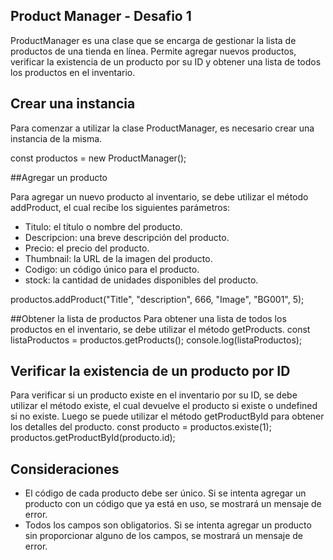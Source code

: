 ## Product Manager -  Desafio 1

ProductManager es una clase que se encarga de gestionar la lista de productos de una tienda en línea. Permite agregar nuevos productos, verificar la existencia de un producto por su ID y obtener una lista de todos los productos en el inventario.

## Crear una instancia
Para comenzar a utilizar la clase ProductManager, es necesario crear una instancia de la misma.

const productos = new ProductManager();

##Agregar un producto

Para agregar un nuevo producto al inventario, se debe utilizar el método addProduct, el cual recibe los siguientes parámetros:

- Titulo: el título o nombre del producto.
- Descripcion: una breve descripción del producto.
- Precio: el precio del producto.
- Thumbnail: la URL de la imagen del producto.
- Codigo: un código único para el producto.
- stock: la cantidad de unidades disponibles del producto.

productos.addProduct("Title", "description", 666, "Image", "BG001", 5);

##Obtener la lista de productos
Para obtener una lista de todos los productos en el inventario, se debe utilizar el método getProducts.
const listaProductos = productos.getProducts();
console.log(listaProductos);

## Verificar la existencia de un producto por ID
Para verificar si un producto existe en el inventario por su ID, se debe utilizar el método existe, el cual devuelve el producto si existe o undefined si no existe. Luego se puede utilizar el método getProductById para obtener los detalles del producto.
const producto = productos.existe(1);
productos.getProductById(producto.id);

## Consideraciones
- El código de cada producto debe ser único. Si se intenta agregar un producto con un código que ya está en uso, se mostrará un mensaje de error.
- Todos los campos son obligatorios. Si se intenta agregar un producto sin proporcionar alguno de los campos, se mostrará un mensaje de error.
